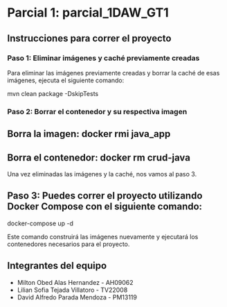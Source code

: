 # Parcial 1: parcial_1DAW_GT1

## Instrucciones para correr el proyecto

### Paso 1: Eliminar imágenes y caché previamente creadas

Para eliminar las imágenes previamente creadas y borrar la caché de esas imágenes, ejecuta el siguiente comando:

 mvn clean package -DskipTests

### Paso 2: Borrar el contenedor y su respectiva imagen
 
 ## Borra la imagen:    docker rmi java_app
 ## Borra el contenedor: docker rm crud-java

Una vez eliminadas las imágenes y la caché, nos vamos al paso 3. 

## Paso 3: Puedes correr el proyecto utilizando Docker Compose con el siguiente comando:

docker-compose up -d    

Este comando construirá las imágenes nuevamente y ejecutará los contenedores necesarios para el proyecto.

## Integrantes del equipo

- Milton Obed Alas Hernandez - AH09062
- Lilian Sofia Tejada Villatoro - TV22008
- David Alfredo Parada Mendoza - PM13119
